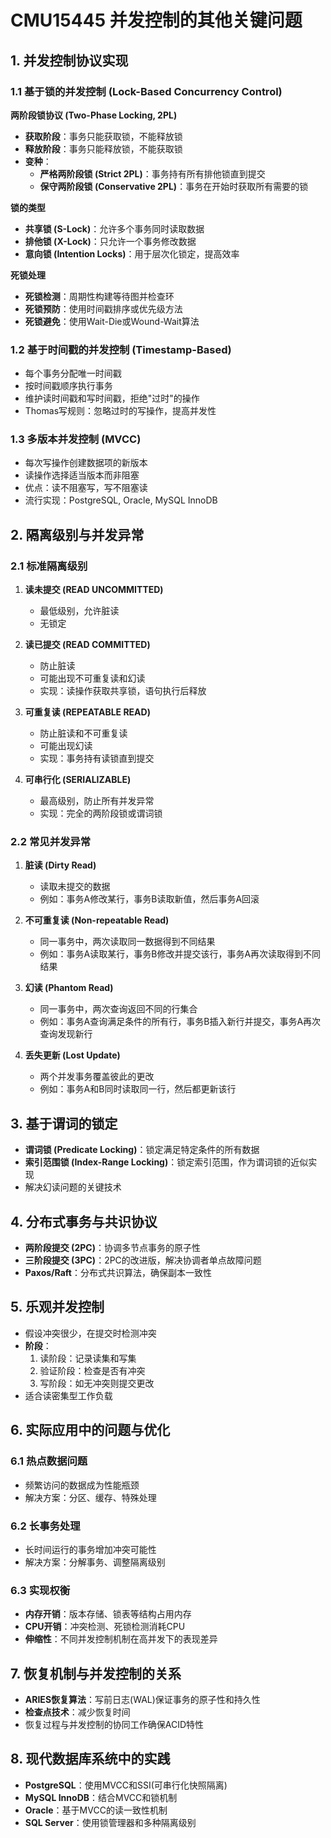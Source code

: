 # CMU15445 并发控制的其他关键问题

## 1. 并发控制协议实现

### 1.1 基于锁的并发控制 (Lock-Based Concurrency Control)

**两阶段锁协议 (Two-Phase Locking, 2PL)**

- **获取阶段**：事务只能获取锁，不能释放锁
- **释放阶段**：事务只能释放锁，不能获取锁
- **变种**：
  - **严格两阶段锁 (Strict 2PL)**：事务持有所有排他锁直到提交
  - **保守两阶段锁 (Conservative 2PL)**：事务在开始时获取所有需要的锁

**锁的类型**

- **共享锁 (S-Lock)**：允许多个事务同时读取数据
- **排他锁 (X-Lock)**：只允许一个事务修改数据
- **意向锁 (Intention Locks)**：用于层次化锁定，提高效率

**死锁处理**

- **死锁检测**：周期性构建等待图并检查环
- **死锁预防**：使用时间戳排序或优先级方法
- **死锁避免**：使用Wait-Die或Wound-Wait算法

### 1.2 基于时间戳的并发控制 (Timestamp-Based)

- 每个事务分配唯一时间戳
- 按时间戳顺序执行事务
- 维护读时间戳和写时间戳，拒绝"过时"的操作
- Thomas写规则：忽略过时的写操作，提高并发性

### 1.3 多版本并发控制 (MVCC)

- 每次写操作创建数据项的新版本
- 读操作选择适当版本而非阻塞
- 优点：读不阻塞写，写不阻塞读
- 流行实现：PostgreSQL, Oracle, MySQL InnoDB

## 2. 隔离级别与并发异常

### 2.1 标准隔离级别

1. **读未提交 (READ UNCOMMITTED)**

   - 最低级别，允许脏读
   - 无锁定

2. **读已提交 (READ COMMITTED)**

   - 防止脏读
   - 可能出现不可重复读和幻读
   - 实现：读操作获取共享锁，语句执行后释放

3. **可重复读 (REPEATABLE READ)**

   - 防止脏读和不可重复读
   - 可能出现幻读
   - 实现：事务持有读锁直到提交

4. **可串行化 (SERIALIZABLE)**
   - 最高级别，防止所有并发异常
   - 实现：完全的两阶段锁或谓词锁

### 2.2 常见并发异常

1. **脏读 (Dirty Read)**

   - 读取未提交的数据
   - 例如：事务A修改某行，事务B读取新值，然后事务A回滚

2. **不可重复读 (Non-repeatable Read)**

   - 同一事务中，两次读取同一数据得到不同结果
   - 例如：事务A读取某行，事务B修改并提交该行，事务A再次读取得到不同结果

3. **幻读 (Phantom Read)**

   - 同一事务中，两次查询返回不同的行集合
   - 例如：事务A查询满足条件的所有行，事务B插入新行并提交，事务A再次查询发现新行

4. **丢失更新 (Lost Update)**
   - 两个并发事务覆盖彼此的更改
   - 例如：事务A和B同时读取同一行，然后都更新该行

## 3. 基于谓词的锁定

- **谓词锁 (Predicate Locking)**：锁定满足特定条件的所有数据
- **索引范围锁 (Index-Range Locking)**：锁定索引范围，作为谓词锁的近似实现
- 解决幻读问题的关键技术

## 4. 分布式事务与共识协议

- **两阶段提交 (2PC)**：协调多节点事务的原子性
- **三阶段提交 (3PC)**：2PC的改进版，解决协调者单点故障问题
- **Paxos/Raft**：分布式共识算法，确保副本一致性

## 5. 乐观并发控制

- 假设冲突很少，在提交时检测冲突
- **阶段**：
  1. 读阶段：记录读集和写集
  2. 验证阶段：检查是否有冲突
  3. 写阶段：如无冲突则提交更改
- 适合读密集型工作负载

## 6. 实际应用中的问题与优化

### 6.1 热点数据问题

- 频繁访问的数据成为性能瓶颈
- 解决方案：分区、缓存、特殊处理

### 6.2 长事务处理

- 长时间运行的事务增加冲突可能性
- 解决方案：分解事务、调整隔离级别

### 6.3 实现权衡

- **内存开销**：版本存储、锁表等结构占用内存
- **CPU开销**：冲突检测、死锁检测消耗CPU
- **伸缩性**：不同并发控制机制在高并发下的表现差异

## 7. 恢复机制与并发控制的关系

- **ARIES恢复算法**：写前日志(WAL)保证事务的原子性和持久性
- **检查点技术**：减少恢复时间
- 恢复过程与并发控制的协同工作确保ACID特性

## 8. 现代数据库系统中的实践

- **PostgreSQL**：使用MVCC和SSI(可串行化快照隔离)
- **MySQL InnoDB**：结合MVCC和锁机制
- **Oracle**：基于MVCC的读一致性机制
- **SQL Server**：使用锁管理器和多种隔离级别
